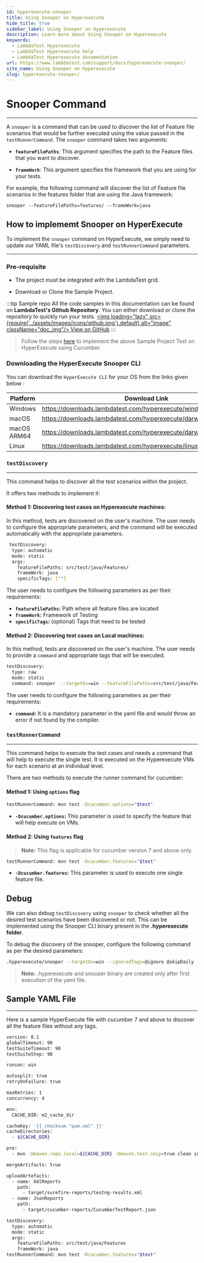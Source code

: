 ```yaml
---
id: hyperexecute-snooper
title: Using Snooper on Hyperexecute
hide_title: true
sidebar_label: Using Snooper on Hyperexecute
description: Learn more about Using Snooper on Hyperexecute
keywords:
  - LambdaTest Hyperexecute
  - LambdaTest Hyperexecute help
  - LambdaTest Hyperexecute documentation
url: https://www.lambdatest.com/support/docs/hyperexecute-snooper/
site_name: Using Snooper on Hyperexecute
slug: hyperexecute-snooper/
---
```


<script type="application/ld+json"
      dangerouslySetInnerHTML={{ __html: JSON.stringify({
       "@context": "https://schema.org",
        "@type": "BreadcrumbList",
        "itemListElement": [{
          "@type": "ListItem",
          "position": 1,
          "name": "Home",
          "item": "https://www.lambdatest.com"
        },{
          "@type": "ListItem",
          "position": 2,
          "name": "Support",
          "item": "https://www.lambdatest.com/support/docs/"
        },{
          "@type": "ListItem",
          "position": 3,
          "name": "Using Snooper on Hyperexecute",
          "item": "https://www.lambdatest.com/support/docs/hyperexecute-snooper"
        }]
      })
    }}
></script>

# Snooper Command
***

A `snooper` is a command that can be used to discover the list of Feature file scenarios that would be further executed using the value passed in the `testRunnerCommand`. The `snooper` command takes two arguments:

- **`featureFilePaths`**: This argument specifies the path to the Feature files that you want to discover.

- **`frameWork`**: This argument specifies the framework that you are using for your tests.

For example, the following command will discover the list of Feature file scenarios in the features folder that are using the Java framework:

```
snooper --featureFilePaths=features/ --frameWork=java
```

## How to implememt Snooper on HyperExecute

To implement the `snooper` command on HyperExecute, we simply need to update our YAML file's `testDiscovery` and `testRunnerCommand` parameters.
***

### Pre-requisite

- The project must be integrated with the LambdaTest grid.

- Download or Clone the Sample Project.

:::tip Sample repo
All the code samples in this documentation can be found on **LambdaTest's Github Repository**. You can either download or clone the repository to quickly run your tests. <a href="https://github.com/LambdaTest/cucumber-selenium-hyperexecute-sample" className="github__anchor"><img loading="lazy" src={require('../assets/images/icons/github.png').default} alt="Image" className="doc_img"/> View on GitHub</a>
:::

 > Follow the steps [here](https://www.lambdatest.com/support/docs/cucumber-on-hyperexecute-grid/) to implement the above Sample Project Test on HyperExecute using Cucumber.

### Downloading the HyperExecute Snooper CLI

You can download the `HyperExecute CLI` for your OS from the links given below :

| Platform | Download Link |
| ---------| --------------------------- |
| Windows | https://downloads.lambdatest.com/hyperexecute/windows/snooper.exe |
| macOS | https://downloads.lambdatest.com/hyperexecute/darwin/snooper |
| macOS ARM64 | https://downloads.lambdatest.com/hyperexecute/darwin/arm64/snooper |
| Linux | https://downloads.lambdatest.com/hyperexecute/linux/snooper |

### `testDiscovery`
***
This command helps to discover all the test scenarios within the project.

It offers two methods to implement it:

#### Method 1: Discovering test cases on Hyperexecute machines:

In this method, tests are discovered on the user's machine. The user needs to configure the appropriate parameters, and the command will be executed automatically with the appropriate parameters.

```bash
 testDiscovery:
  type: automatic
  mode: static
  args:
    featureFilePaths: src/test/java/Features/
    frameWork: java
    specificTags: [""]
```

The user needs to configure the following parameters as per their requirements:

- **`featureFilePaths`:** Path where all feature files are located
- **`frameWork`:** Framework of Testing
- **`specificTags`:** (optional) Tags that need to be tested

#### Method 2: Discovering test cases on Local machines:

In this method, tests are discovered on the user's machine. The user needs to provide a `command` and appropriate tags that will be executed.

```bash
testDiscovery: 
  type: raw 
  mode: static
  command: snooper  --targetOs=win --featureFilePaths=src/test/java/Features/ --frameWork=java --specificTags=@tag1,@tag2
```

The user needs to configure the following parameters as per their requirements:

- **`command`:** It is a mandatory parameter in the yaml file and would throw an error if not found by the compiler.


### `testRunnerCommand`
***

This command helps to execute the test cases and needs a command that will help to execute the single test. It is executed on the Hyperexecute VMs for each scenario at an individual level.

There are two methods to execute the runner command for cucumber:

#### Method 1: Using `options` flag

```bash
testRunnerCommand: mvn test -Dcucumber.options="$test"
```

- **`-Dcucumber.options`:** This parameter is used to specify the feature that will help execute on VMs.

#### Method 2: Using `features` flag

> **Note:** This flag is applicable for cucumber version 7 and above only.

```bash
testRunnerCommand: mvn test -Dcucumber.features="$test"
```

- **`-Dcucumber.features`:** This parameter is used to execute one single feature file.

## Debug

We can also debug `testDiscovery` using `snooper` to check whether all the desired test scenarios have been discovered or not. This can be implemented using the Snooper CLI binary present in the **.hyperexecute folder**.

To debug the discovery of the snooper, configure the following command as per the desired parameters:

```bash
.hyperexecute/snooper --targetOs=win --ignoredTags=@ignore @skipDaily --featureFilePaths=src/test/java/Features --frameWork=java | sed 's/:.*//' | uniq
```

> **Note:** .hyperexecute and snooper binary are created only after first execution of the yaml file.

## Sample YAML File
***
Here is a sample HyperExecute file with cucumber 7 and above to discover all the feature files without any tags.

```bash
version: 0.1
globalTimeout: 90
testSuiteTimeout: 90
testSuiteStep: 90

runson: win

autosplit: true
retryOnFailure: true

maxRetries: 1
concurrency: 4

env:
  CACHE_DIR: m2_cache_dir

cacheKey: '{{ checksum "pom.xml" }}'
cacheDirectories:
  - ${CACHE_DIR}

pre:
  - mvn -Dmaven.repo.local=${CACHE_DIR} -Dmaven.test.skip=true clean install

mergeArtifacts: true

uploadArtefacts:
  - name: XmlReports
    path:
      - target/surefire-reports/testng-results.xml
  - name: JsonReports
    path:
      - target/cucumber-reports/CucumberTestReport.json

testDiscovery:
  type: automatic
  mode: static
  args:
    featureFilePaths: src/test/java/Features
    frameWork: java
testRunnerCommand: mvn test -Dcucumber.features="$test"
```